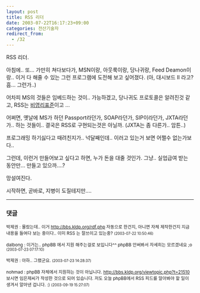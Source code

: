 ```yaml
---
layout: post
title: RSS 리더
date: 2003-07-22T16:17:23+09:00
categories: 전산기술자
redirect_from:
  - /32
---
```


RSS 리더.

아침에.. 또... 가만히 쳐다보다가, MSN이랑, 아웃룩이랑, 당나귀랑, Feed Deamon이랑.. 이거 다 해줄 수 있는 그런 프로그램에 도전해 보고 싶어졌다. (아, 대시보드 II 라고? 흠... 그런가..)

어차피 MS의 것들은 임베드하는 것이.. 가능하겠고, 당나귀도 프로토콜은 알려진것 같고, RSS는 <a href="http://hochan.net/archives/2003/07/000303.html">비영리표준</a>이고 ...

어쩌면, 옛날에 MS가 하던 Passport라던가, SOAP라던가, SIP이라던가, JXTA라던가.. 하는 것들이.. 결국은 RSS로 구현되는것은 아닐까. (JXTA는 좀 다른가.. 암튼..)

프로그래밍 하기싫다고 때려친지가.. 넉달째인데.. 이러고 있는거 보면 어쩔수 없는가보다..

그런데, 이런거 만들어보고 싶다고 하면, 누가 돈을 대줄 것인가. 그냥.. 실업급여 받는 동안만... 만들고 있으까....?

망설여진다.

시작하면, 곧바로, 지병이 도질테지만....

* * *

### 댓글



<!--- cmt:50 --->
<!--- mail: --->
<!--- parent:0 --->

<small>박제권 : 몰랐는데.. 이거 http://bbs.kldp.org/rdf.php 자동으로 한건지, 아니면 자체 제작한건지 지금 내용을 들여다 보는 중이다.. 이미 RSS 는 잘쓰이고 있는중? <small>(2003-07-22 10:50:46)</small></small>


<!--- cmt:51 --->
<!--- mail: --->
<!--- parent:0 --->

<small>dalbong : 이거는.. phpBB 에서 지원 해주는걸로 보입니다^^ phpBB 안써봐서 자세히는 모르겠네요 ;o <small>(2003-07-23 07:17:10)</small></small>


<!--- cmt:52 --->
<!--- mail: --->
<!--- parent:0 --->

<small>박제권 : 아하.. 그랬군요. <small>(2003-07-23 14:28:37)</small></small>


<!--- cmt:53 --->
<!--- mail: --->
<!--- parent:0 --->

<small>nohmad : phpBB 자체에서 지원하는 것이 아닙니다. <a href="http://bbs.kldp.org/viewtopic.php?t=21510">http://bbs.kldp.org/viewtopic.php?t=21510</a> 보시면 임은제씨가 작성한 것으로 되어 있습니다.  저도 오늘 phpBB에서 RSS 피드를 알아봐야 할 일이 생겨서 알아낸 겁니다. :) <small>(2003-09-19 15:27:07)</small></small>

